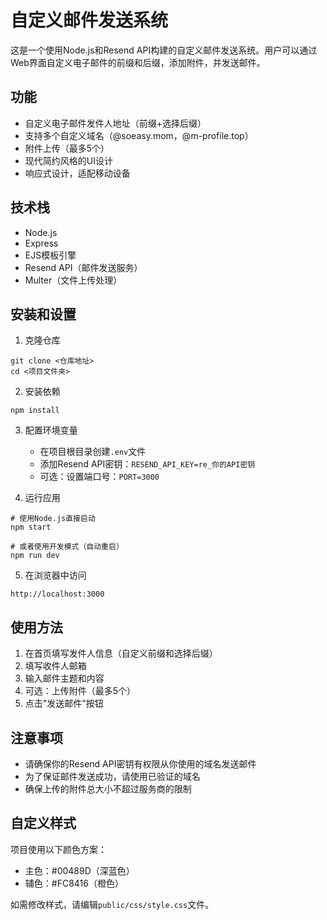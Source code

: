 # 自定义邮件发送系统

这是一个使用Node.js和Resend API构建的自定义邮件发送系统。用户可以通过Web界面自定义电子邮件的前缀和后缀，添加附件，并发送邮件。

## 功能

- 自定义电子邮件发件人地址（前缀+选择后缀）
- 支持多个自定义域名（@soeasy.mom，@m-profile.top）
- 附件上传（最多5个）
- 现代简约风格的UI设计
- 响应式设计，适配移动设备

## 技术栈

- Node.js
- Express
- EJS模板引擎
- Resend API（邮件发送服务）
- Multer（文件上传处理）

## 安装和设置

1. 克隆仓库
```
git clone <仓库地址>
cd <项目文件夹>
```

2. 安装依赖
```
npm install
```

3. 配置环境变量
   - 在项目根目录创建`.env`文件
   - 添加Resend API密钥：`RESEND_API_KEY=re_你的API密钥`
   - 可选：设置端口号：`PORT=3000`

4. 运行应用
```
# 使用Node.js直接启动
npm start

# 或者使用开发模式（自动重启）
npm run dev
```

5. 在浏览器中访问
```
http://localhost:3000
```

## 使用方法

1. 在首页填写发件人信息（自定义前缀和选择后缀）
2. 填写收件人邮箱
3. 输入邮件主题和内容
4. 可选：上传附件（最多5个）
5. 点击"发送邮件"按钮

## 注意事项

- 请确保你的Resend API密钥有权限从你使用的域名发送邮件
- 为了保证邮件发送成功，请使用已验证的域名
- 确保上传的附件总大小不超过服务商的限制

## 自定义样式

项目使用以下颜色方案：
- 主色：#00489D（深蓝色）
- 辅色：#FC8416（橙色）

如需修改样式，请编辑`public/css/style.css`文件。 